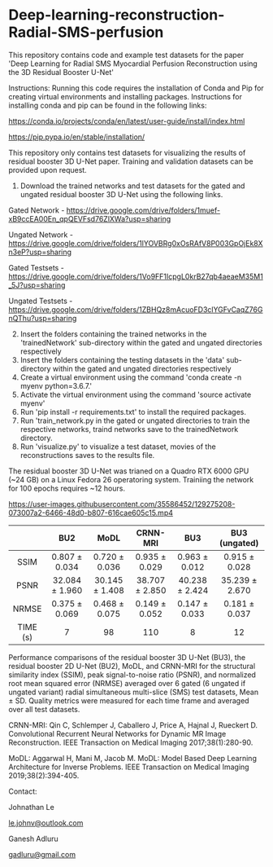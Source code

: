 # Deep-learning-reconstruction-Radial-SMS-perfusion 

This repository contains code and example test datasets for the paper 'Deep Learning for Radial SMS Myocardial Perfusion Reconstruction using the 3D Residual Booster U-Net'

Instructions:
Running this code requires the installation of Conda and Pip for creating virtual environments and installing packages. Instructions for installing conda and pip can be found in the following links:

https://conda.io/projects/conda/en/latest/user-guide/install/index.html

https://pip.pypa.io/en/stable/installation/

This repository only contains test datasets for visualizing the results of residual booster 3D U-Net paper. Training and validation datasets can be provided upon request.

1. Download the trained networks and test datasets for the gated and ungated residual booster 3D U-Net using the following links.

Gated Network - https://drive.google.com/drive/folders/1muef-xB9ccEA00En_qpQEVFsd76ZlXWa?usp=sharing

Ungated Network - https://drive.google.com/drive/folders/1lYOVBRg0xOsRAfV8P003GpOjEk8Xn3eP?usp=sharing

Gated Testsets - https://drive.google.com/drive/folders/1Vo9FF1IcpgL0krB27qb4aeaeM35M1_5J?usp=sharing

Ungated Testsets - https://drive.google.com/drive/folders/1ZBHQz8mAcuoFD3clYGFvCaqZ76GnQThu?usp=sharing

2. Insert the folders containing the trained networks in the 'trainedNetwork' sub-directory within the gated and ungated directories respectively
3. Insert the folders containing the testing datasets in the 'data' sub-directory within the gated and ungated directories respectively
4. Create a virtual environment using the command 'conda create -n myenv python=3.6.7.'
5. Activate the virtual environment using the command 'source activate myenv'
6. Run 'pip install -r requirements.txt' to install the required packages.
7. Run 'train_network.py in the gated or ungated directories to train the respective networks, traind networks save to the trainedNetwork directory.
8. Run 'visualize.py' to visualize a test dataset, movies of the reconstructions saves to the results file.

The residual booster 3D U-Net was trianed on a Quadro RTX 6000 GPU (~24 GB) on a Linux Fedora 26 operatoring system. Trainiing the network for 100 epochs requires ~12 hours.

https://user-images.githubusercontent.com/35586452/129275208-073007a2-6466-48d0-b807-616cae605c15.mp4


|           |        BU2          |        MoDL         |     CRNN-MRI        |        BU3          |    BU3 (ungated)    |
|:---------:|:-----------:|:-----------:|:------------:|:-----------:|:-----------:|
|   SSIM    |   0.807 ± 0.034     |   0.720 ± 0.036     |   0.935 ± 0.029     |   0.963 ± 0.012     |   0.915 ± 0.028     |
|   PSNR    |   32.084 ± 1.960    |   30.145 ± 1.408    |   38.707 ± 2.850    |   40.238 ± 2.424    |   35.239 ± 2.670    |
|   NRMSE   |   0.375 ± 0.069     |   0.468 ± 0.075     |   0.149 ± 0.052     |   0.147 ± 0.033     |   0.181 ± 0.037     |
|   TIME (s)|         7           |         98          |        110          |         8           |         12          |

Performance comparisons of the residual booster 3D U-Net (BU3), the residual booster 2D U-Net (BU2), MoDL, and CRNN-MRI for the structural similarity index (SSIM), peak signal-to-noise ratio (PSNR), and normalized root mean squared error (NRMSE) averaged over 6 gated (6 ungated if ungated variant) radial simultaneous multi-slice (SMS) test datasets, Mean ± SD. Quality metrics were measured for each time frame and averaged over all test datasets.

CRNN-MRI: Qin C, Schlemper J, Caballero J, Price A, Hajnal J, Rueckert D. Convolutional Recurrent Neural Networks for Dynamic MR Image Reconstruction. IEEE Transaction on Medical Imaging 2017;38(1):280-90.

MoDL: Aggarwal H, Mani M, Jacob M. MoDL: Model Based Deep Learning Architecture for Inverse Problems. IEEE Transaction on Medical Imaging 2019;38(2):394-405.


Contact: 

Johnathan Le

le.johnv@outlook.com

Ganesh Adluru

gadluru@gmail.com
